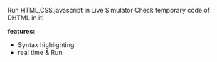 Run HTML,CSS,javascript in Live Simulator Check temporary code of DHTML in it!

**features:**
- Syntax highlighting
- real time & Run


